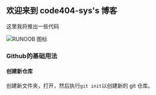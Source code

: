 ## 欢迎来到 code404-sys's 博客

这里我将推出一些代码

![RUNOOB 图标](http://a1.qpic.cn/psc?/V11CUoQs0fxPI1/bqQfVz5yrrGYSXMvKr.cqRh.krBDnLTg7LzIpfUJEX*UqDopqxGnKHh4vFFnQsdzANcP4.udlCsMwUH2jzV*7jlX6lE1QR.jVq9ViX1atwE!/b&ek=1&kp=1&pt=0&bo=gAc4BIAHOAQRECc!&tl=3&vuin=896427273&tm=1646618400&sce=60-2-2&rf=viewer_311)

### Github的基础用法

#### 创建新仓库

创建新文件夹，打开，然后执行`git init`以创建新的 git 仓库。

